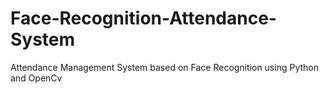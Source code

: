 # Face-Recognition-Attendance-System
Attendance Management System based on Face Recognition using Python  and OpenCv  
